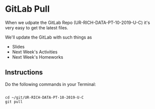 # GitLab Pull

When we udpate the GitLab Repo (UR-RICH-DATA-PT-10-2019-U-C) it's very easy to get the latest files.

We'll update the GitLab with such things as
* Slides
* Next Week's Activities
* Next Week's Homeworks

## Instructions

Do the following commands in your Terminal:
```

cd ~/git/UR-RICH-DATA-PT-10-2019-U-C
git pull
```

<!--stackedit_data:
eyJoaXN0b3J5IjpbLTgwNTcwNzU0LC0yMDM0ODI1MjIzXX0=
-->